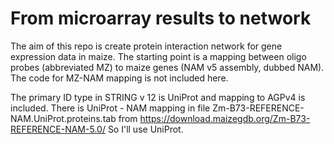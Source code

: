 # From microarray results to network

The aim of this repo is create protein interaction network for gene expression data in maize.
The starting point is a mapping between oligo probes (abbreviated MZ) to maize genes (NAM v5 assembly, dubbed NAM).
The code for MZ-NAM mapping is not included here.

The primary ID type in STRING v 12 is UniProt and mapping to AGPv4 is included.
There is UniProt - NAM mapping in file Zm-B73-REFERENCE-NAM.UniProt.proteins.tab from https://download.maizegdb.org/Zm-B73-REFERENCE-NAM-5.0/
So I'll use UniProt.

